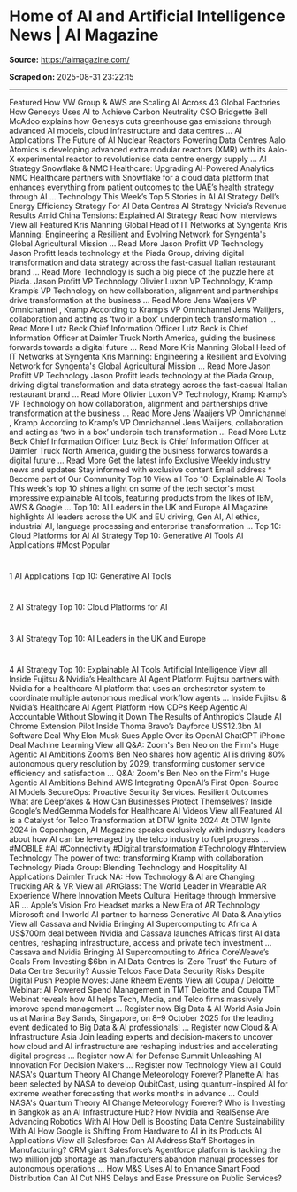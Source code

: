 # Home of AI and Artificial Intelligence News | AI Magazine

**Source:** https://aimagazine.com/

**Scraped on:** 2025-08-31 23:22:15

---

Featured
How VW Group & AWS are Scaling AI Across 43 Global Factories
How Genesys Uses AI to Achieve Carbon Neutrality
CSO Bridgette Bell McAdoo explains how Genesys cuts greenhouse gas emissions through advanced AI models, cloud infrastructure and data centres
…
AI Applications
The Future of AI Nuclear Reactors Powering Data Centres
Aalo Atomics is developing advanced extra modular reactors (XMR) with its Aalo-X experimental reactor to revolutionise data centre energy supply
…
AI Strategy
Snowflake & NMC Healthcare: Upgrading AI-Powered Analytics
NMC Healthcare partners with Snowflake for a cloud data platform that enhances everything from patient outcomes to the UAE’s health strategy through AI
…
Technology
This Week’s Top 5 Stories in AI
AI Strategy
Dell’s Energy Efficiency Strategy For AI Data Centres
AI Strategy
Nvidia’s Revenue Results Amid China Tensions: Explained
AI Strategy
Read Now
Interviews
View all
Featured
Kris Manning
Global Head of IT Networks at Syngenta
Kris Manning: Engineering a Resilient and Evolving Network for Syngenta's Global Agricultural Mission
…
Read More
Jason Profitt
VP Technology
Jason Profitt leads technology at the Piada Group, driving digital transformation and data strategy across the fast-casual Italian restaurant brand
…
Read More
Technology is such a big piece of the puzzle here at Piada.
Jason Profitt
VP Technology
Olivier Luxon
VP Technology, Kramp
Kramp’s VP Technology on how collaboration, alignment and partnerships drive transformation at the business
…
Read More
Jens Waaijers
VP Omnichannel , Kramp
According to Kramp’s VP Omnichannel  Jens Waiijers, collaboration and acting as ‘two in a box’ underpin tech transformation
…
Read More
Lutz Beck
Chief Information Officer
Lutz Beck is Chief Information Officer at Daimler Truck North America, guiding the business forwards towards a digital future
…
Read More
Kris Manning
Global Head of IT Networks at Syngenta
Kris Manning: Engineering a Resilient and Evolving Network for Syngenta's Global Agricultural Mission
…
Read More
Jason Profitt
VP Technology
Jason Profitt leads technology at the Piada Group, driving digital transformation and data strategy across the fast-casual Italian restaurant brand
…
Read More
Olivier Luxon
VP Technology, Kramp
Kramp’s VP Technology on how collaboration, alignment and partnerships drive transformation at the business
…
Read More
Jens Waaijers
VP Omnichannel , Kramp
According to Kramp’s VP Omnichannel  Jens Waiijers, collaboration and acting as ‘two in a box’ underpin tech transformation
…
Read More
Lutz Beck
Chief Information Officer
Lutz Beck is Chief Information Officer at Daimler Truck North America, guiding the business forwards towards a digital future
…
Read More
Get the latest
info
Exclusive
Weekly industry news and updates
Stay informed with exclusive content
Email address
*
Become part of Our Community
Top 10
View all
Top 10: Explainable AI Tools
This week's top 10 shines a light on some of the tech sector's most impressive explainable AI tools, featuring products from the likes of IBM, AWS & Google
…
Top 10: AI Leaders in the UK and Europe
AI Magazine highlights AI leaders across the UK and EU driving, Gen AI, AI ethics, industrial AI, language processing and enterprise transformation
…
Top 10: Cloud Platforms for AI
AI Strategy
Top 10: Generative AI Tools
AI Applications
#Most
Popular
#
1
AI Applications
Top 10: Generative AI Tools
#
2
AI Strategy
Top 10: Cloud Platforms for AI
#
3
AI Strategy
Top 10: AI Leaders in the UK and Europe
#
4
AI Strategy
Top 10: Explainable AI Tools
Artificial Intelligence
View all
Inside Fujitsu & Nvidia’s Healthcare AI Agent Platform
Fujitsu partners with Nvidia for a  healthcare AI platform that uses an orchestrator system to coordinate multiple autonomous medical workflow agents
…
Inside Fujitsu & Nvidia’s Healthcare AI Agent Platform
How CDPs Keep Agentic AI Accountable Without Slowing it Down
The Results of Anthropic’s Claude AI Chrome Extension Pilot
Inside Thoma Bravo’s Dayforce US$12.3bn AI Software Deal
Why Elon Musk Sues Apple Over its OpenAI ChatGPT iPhone Deal
Machine Learning
View all
Q&A: Zoom's Ben Neo on the Firm's Huge Agentic AI Ambitions
Zoom’s Ben Neo shares how agentic AI is driving 80% autonomous query resolution by 2029, transforming customer service efficiency and satisfaction
…
Q&A: Zoom's Ben Neo on the Firm's Huge Agentic AI Ambitions
Behind AWS Integrating OpenAI’s First Open-Source AI Models
SecureOps: Proactive Security Services. Resilient Outcomes
What are Deepfakes & How Can Businesses Protect Themselves?
Inside Google’s MedGemma Models for Healthcare AI
Videos
View all
Featured
AI is a Catalyst for Telco Transformation at DTW Ignite 2024
At DTW Ignite 2024 in Copenhagen, AI Magazine speaks exclusively with industry leaders about how AI can be leveraged by the telco industry to fuel progress
…
#MOBILE
#AI
#Connectivity
#Digital transformation
#Technology
#Interview
Technology
The power of two: transforming Kramp with collaboration
Technology
Piada Group: Blending Technology and Hospitality
AI Applications
Daimler Truck NA: How Technology & AI are Changing Trucking
AR & VR
View all
ARtGlass: The World Leader in Wearable AR Experience
Where Innovation Meets Cultural Heritage through Immersive AR
…
Apple’s Vision Pro Headset marks a New Era of AR Technology
Microsoft and Inworld AI partner to harness Generative AI
Data & Analytics
View all
Cassava and Nvidia Bringing AI Supercomputing to Africa
A US$700m deal between Nvidia and Cassava launches Africa’s first AI data centres, reshaping infrastructure, access and private tech investment
…
Cassava and Nvidia Bringing AI Supercomputing to Africa
CoreWeave’s Goals From Investing $6bn in AI Data Centres
Is ‘Zero Trust’ the Future of Data Centre Security?
Aussie Telcos Face Data Security Risks Despite Digital Push
People Moves: Jane Rheem
Events
View all
Coupa / Deloitte Webinar: AI Powered Spend Management in TMT
Deloitte and Coupa TMT Webinat reveals how AI helps Tech, Media, and Telco firms massively improve spend management
…
Register now
Big Data & AI World Asia
Join us at Marina Bay Sands, Singapore, on 8–9 October 2025 for the leading event dedicated to Big Data & AI professionals!
…
Register now
Cloud & AI Infrastructure Asia
Join leading experts and decision-makers to uncover how cloud and AI infrastructure are reshaping  industries and accelerating digital progress
…
Register now
AI for Defense Summit
Unleashing AI Innovation For Decision Makers
…
Register now
Technology
View all
Could NASA's Quantum Theory AI Change Meteorology Forever?
Planette AI has been selected by NASA to develop QubitCast, using quantum-inspired AI for extreme weather forecasting that works months in advance
…
Could NASA's Quantum Theory AI Change Meteorology Forever?
Who is Investing in Bangkok as an AI Infrastructure Hub?
How Nvidia and RealSense Are Advancing Robotics With AI
How Dell is Boosting Data Centre Sustainability With AI
How Google is Shifting From Hardware to AI in its Products
AI Applications
View all
Salesforce: Can AI Address Staff Shortages in Manufacturing?
CRM giant Salesforce’s Agentforce platform is tackling the two million job shortage as manufacturers abandon manual processes for autonomous operations
…
How M&S Uses AI to Enhance Smart Food Distribution
Can AI Cut NHS Delays and Ease Pressure on Public Services?